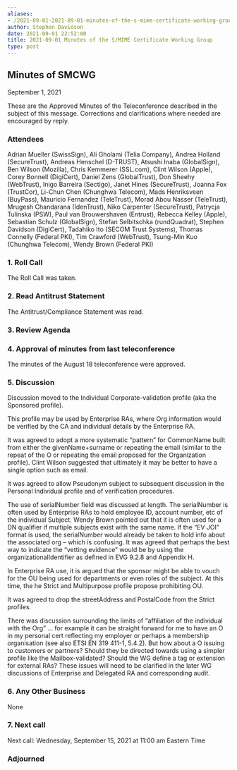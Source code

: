 ```yaml
---
aliases:
- /2021-09-01-2021-09-01-minutes-of-the-s-mime-certificate-working-group/
author: Stephen Davidson
date: 2021-09-01 22:52:00
title: 2021-09-01 Minutes of the S/MIME Certificate Working Group
type: post
---
```


## Minutes of SMCWG 

September 1, 2021

These are the Approved Minutes of the Teleconference described in the subject of this message. Corrections and clarifications where needed are encouraged by reply.

### Attendees 

Adrian Mueller (SwissSign), Ali Gholami (Telia Company), Andrea Holland (SecureTrust), Andreas Henschel (D-TRUST), Atsushi Inaba (GlobalSign), Ben Wilson (Mozilla), Chris Kemmerer (SSL.com), Clint Wilson (Apple), Corey Bonnell (DigiCert), Daniel Zens (GlobalTrust), Don Sheehy (WebTrust), Inigo Barreira (Sectigo), Janet Hines (SecureTrust), Joanna Fox (TrustCor), Li-Chun Chen (Chunghwa Telecom), Mads Henriksveen (BuyPass), Mauricio Fernandez (TeleTrust), Morad Abou Nasser (TeleTrust), Mrugesh Chandarana (IdenTrust), Niko Carpenter (SecureTrust), Patrycja Tulinska (PSW), Paul van Brouwershaven (Entrust), Rebecca Kelley (Apple), Sebastian Schulz (GlobalSign), Stefan Selbitschka (rundQuadrat), Stephen Davidson (DigiCert), Tadahiko Ito (SECOM Trust Systems), Thomas Connelly (Federal PKI), Tim Crawford (WebTrust), Tsung-Min Kuo (Chunghwa Telecom), Wendy Brown (Federal PKI)

### 1. Roll Call 

The Roll Call was taken.

### 2. Read Antitrust Statement 

The Antitrust/Compliance Statement was read.

### 3. Review Agenda 

### 4. Approval of minutes from last teleconference 

The minutes of the August 18 teleconference were approved.

### 5. Discussion 

Discussion moved to the Individual Corporate-validation profile (aka the Sponsored profile).

This profile may be used by Enterprise RAs, where Org information would be verified by the CA and individual details by the Enterprise RA.

It was agreed to adopt a more systematic “pattern” for CommonName built from either the givenName+surname or repeating the email (similar to the repeat of the O or repeating the email proposed for the Organization profile). Clint Wilson suggested that ultimately it may be better to have a single option such as email.

It was agreed to allow Pseudonym subject to subsequent discussion in the Personal Individual profile and of verification procedures.

The use of serialNumber field was discussed at length. The serialNumber is often used by Enterprise RAs to hold employee ID, account number, etc of the individual Subject. Wendy Brown pointed out that it is often used for a DN qualifier if multiple subjects exist with the same name. If the “EV JOI” format is used, the serialNumber would already be taken to hold info about the associated org – which is confusing. It was agreed that perhaps the best way to indicate the “vetting evidence” would be by using the organizationalIdentifier as defined in EVG 9.2.8 and Appendix H.

In Enterprise RA use, it is argued that the sponsor might be able to vouch for the OU being used for departments or even roles of the subject. At this time, the he Strict and Multipurpose profile propose prohibiting OU.

It was agreed to drop the streetAddress and PostalCode from the Strict profiles.

There was discussion surrounding the limits of “affiliation of the individual with the Org” … for example it can be straight forward for me to have an O in my personal cert reflecting my employer or perhaps a membership organisation (see also ETSI EN 319 411-1, 5.4.2). But how about a O issuing to customers or partners? Should they be directed towards using a simpler profile like the Mailbox-validated? Should the WG define a tag or extension for external RAs? These issues will need to be clarified in the later WG discussions of Enterprise and Delegated RA and corresponding audit.

### 6. Any Other Business 

None

### 7. Next call 

Next call: Wednesday, September 15, 2021 at 11:00 am Eastern Time

### Adjourned